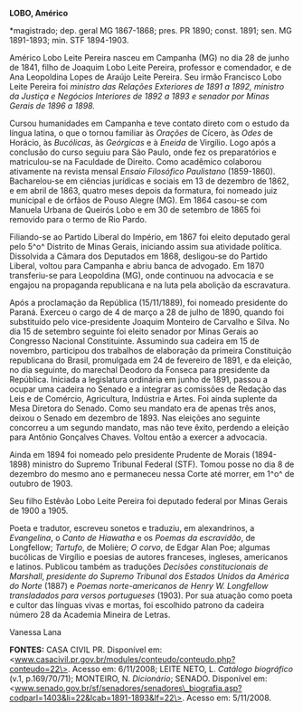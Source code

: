 **LOBO, Américo**

\*magistrado; dep. geral MG 1867-1868; pres. PR 1890; const. 1891; sen.
MG 1891-1893; min. STF 1894-1903.

Américo Lobo Leite Pereira nasceu em Campanha (MG) no dia 28 de junho de
1841, filho de Joaquim Lobo Leite Pereira, professor e comendador, e de
Ana Leopoldina Lopes de Araújo Leite Pereira. Seu irmão Francisco Lobo
Leite Pereira foi *ministro das Relações Exteriores de 1891 a 1892,
ministro da Justiça e Negócios Interiores de 1892 a 1893 e senador por
Minas Gerais de 1896 a 1898.*

Cursou humanidades em Campanha e teve contato direto com o estudo da
língua latina, o que o tornou familiar às *Orações* de Cícero, às *Odes*
de Horácio, às *Bucólicas*, às *Geórgicas* e à *Eneida* de Virgílio.
Logo após a conclusão do curso seguiu para São Paulo, onde fez os
preparatórios e matriculou-se na Faculdade de Direito. Como acadêmico
colaborou ativamente na revista mensal *Ensaio Filosófico Paulistano*
(1859-1860). Bacharelou-se em ciências jurídicas e sociais em 13 de
dezembro de 1862, e em abril de 1863, quatro meses depois da formatura,
foi nomeado juiz municipal e de órfãos de Pouso Alegre (MG). Em 1864
casou-se com Manuela Urbana de Queirós Lobo e em 30 de setembro de 1865
foi removido para o termo de Rio Pardo.

Filiando-se ao Partido Liberal do Império, em 1867 foi eleito deputado
geral pelo 5^o^ Distrito de Minas Gerais, iniciando assim sua atividade
política. Dissolvida a Câmara dos Deputados em 1868, desligou-se do
Partido Liberal, voltou para Campanha e abriu banca de advogado. Em 1870
transferiu-se para Leopoldina (MG), onde continuou na advocacia e se
engajou na propaganda republicana e na luta pela abolição da
escravatura.

Após a proclamação da República (15/11/1889), foi nomeado presidente do
Paraná. Exerceu o cargo de 4 de março a 28 de julho de 1890, quando foi
substituído pelo vice-presidente Joaquim Monteiro de Carvalho e Silva.
No dia 15 de setembro seguinte foi eleito senador por Minas Gerais ao
Congresso Nacional Constituinte. Assumindo sua cadeira em 15 de
novembro, participou dos trabalhos de elaboração da primeira
Constituição republicana do Brasil, promulgada em 24 de fevereiro de
1891, e da eleição, no dia seguinte, do marechal Deodoro da Fonseca para
presidente da República. Iniciada a legislatura ordinária em junho de
1891, passou a ocupar uma cadeira no Senado e a integrar as comissões de
Redação das Leis e de Comércio, Agricultura, Indústria e Artes. Foi
ainda suplente da Mesa Diretora do Senado. Como seu mandato era de
apenas três anos, deixou o Senado em dezembro de 1893. Nas eleições ano
seguinte concorreu a um segundo mandato, mas não teve êxito, perdendo a
eleição para Antônio Gonçalves Chaves. Voltou então a exercer a
advocacia.

Ainda em 1894 foi nomeado pelo presidente Prudente de Morais (1894-1898)
ministro do Supremo Tribunal Federal (STF). Tomou posse no dia 8 de
dezembro do mesmo ano e permaneceu nessa Corte até morrer, em 1^o^ de
outubro de 1903.

Seu filho Estêvão Lobo Leite Pereira foi deputado federal por Minas
Gerais de 1900 a 1905.

Poeta e tradutor, escreveu sonetos e traduziu, em alexandrinos, a
*Evangelina*, o *Canto de Hiawatha* e os *Poemas da escravidão*, de
Longfellow; *Tartufo*, de Molière; *O corvo*, de Edgar Alan Poe; algumas
bucólicas de Virgílio e poesias de autores franceses, ingleses,
americanos e latinos. Publicou também as traduções *Decisões
constitucionais de Marshall*, *presidente do Supremo Tribunal dos
Estados Unidos da América do Norte* (1887) e *Poemas norte-americanos de
Henry W. Longfellow transladados para versos portugueses* (1903). Por
sua atuação como poeta e cultor das línguas vivas e mortas, foi
escolhido patrono da cadeira número 28 da Academia Mineira de Letras.

Vanessa Lana

**FONTES:** CASA CIVIL PR. Disponível em:
\<www.casacivil.pr.gov.br/modules/conteudo/conteudo.php?conteudo=22\>.
Acesso em: 6/11/2008; LEITE NETO, L. *Catálogo biográfico* (v.1,
p.169/70/71); MONTEIRO, N. *Dicionário*; SENADO. Disponível em:
\<www.senado.gov.br/sf/senadores/senadores\_biografia.asp?codparl=1403&li=22&lcab=1891-1893&lf=22\>.
Acesso em: 5/11/2008.

